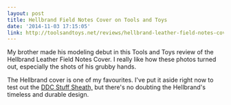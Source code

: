 ```yaml
---
layout: post
title: Hellbrand Field Notes Cover on Tools and Toys
date: '2014-11-03 17:15:05'
link: http://toolsandtoys.net/reviews/hellbrand-leather-field-notes-cover/
---
```


My brother made his modeling debut in this Tools and Toys review of the Hellbrand Leather Field Notes Cover. I really like how these photos turned out, especially the shots of his grubby hands.

The Hellbrand cover is one of my favourites. I've put it aside right now to test out the [DDC Stuff Sheath,](http://www.draplin.com/1998/01/ddc101_stuff_sheath_1.html) but there's no doubting the Hellbrand's timeless and durable design. 